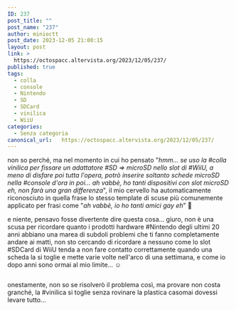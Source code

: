 ```yaml
---
ID: 237
post_title: ""
post_name: "237"
author: minioctt
post_date: 2023-12-05 21:00:15
layout: post
link: >
  https://octospacc.altervista.org/2023/12/05/237/
published: true
tags:
  - colla
  - console
  - Nintendo
  - SD
  - SDCard
  - vinilica
  - WiiU
categories:
  - Senza categoria
canonical_url:   https://octospacc.altervista.org/2023/12/05/237/
---
```

<!-- wp:paragraph -->
<p>non so perché, ma nel momento in cui ho pensato "<em>hmm... se uso la #colla vinilica per fissare un adattatore #SD => microSD nello slot di #WiiU, a meno di disfare poi tutta l'opera, potrò inserire soltanto schede microSD nella #console d'ora in poi... ah vabbè, ho tanti dispositivi con slot microSD eh, non farà una gran differenza</em>", il mio cervello ha automaticamente riconosciuto in quella frase lo stesso template di scuse più comunemente applicato per frasi come "<em>ah vabbè, io ho tanti amici gay eh</em>" 🧠️</p>
<!-- /wp:paragraph -->

<!-- wp:paragraph -->
<p>e niente, pensavo fosse divertente dire questa cosa... giuro, non è una scusa per ricordare quanto i prodotti hardware #Nintendo degli ultimi 20 anni abbiano una marea di subdoli problemi che ti fanno completamente andare ai matti, non sto cercando di ricordare a nessuno come lo slot #SDCard di WiiU tenda a non fare contatto correttamente quando una scheda la si toglie e mette varie volte nell'arco di una settimana, e come io dopo anni sono ormai al mio limite... ☺️</p>
<!-- /wp:paragraph -->

<!-- wp:paragraph -->
<p></p>
<!-- /wp:paragraph -->

<!-- wp:image {"id":238,"sizeSlug":"large","linkDestination":"none"} -->
<figure class="wp-block-image size-large"><img src="{{site.cdnurl}}/assets/uploads/2023/12/wp-17018063168965127029347674652573-847x1440.jpg" alt="" class="wp-image-238"/></figure>
<!-- /wp:image -->

<!-- wp:paragraph -->
<p></p>
<!-- /wp:paragraph -->

<!-- wp:paragraph -->
<p>onestamente, non so se risolverò il problema così, ma provare non costa granché, la #vinilica si toglie senza rovinare la plastica casomai dovessi levare tutto...</p>
<!-- /wp:paragraph -->